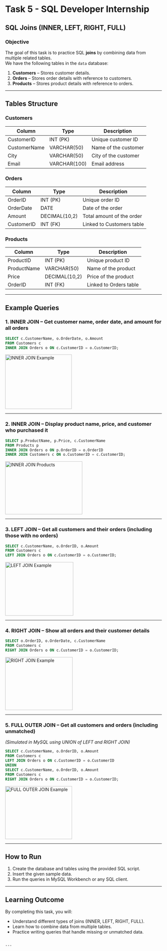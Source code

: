 


# Task 5 - SQL Developer Internship  
## SQL Joins (INNER, LEFT, RIGHT, FULL)

### **Objective**  
The goal of this task is to practice SQL **joins** by combining data from multiple related tables.  
We have the following tables in the `data` database:  

1. **Customers** – Stores customer details.  
2. **Orders** – Stores order details with reference to customers.  
3. **Products** – Stores product details with reference to orders.  

---

## **Tables Structure**
### Customers
| Column        | Type          | Description                |
|---------------|--------------|----------------------------|
| CustomerID    | INT (PK)     | Unique customer ID         |
| CustomerName  | VARCHAR(50)  | Name of the customer       |
| City          | VARCHAR(50)  | City of the customer       |
| Email         | VARCHAR(100) | Email address              |

### Orders
| Column        | Type          | Description                |
|---------------|--------------|----------------------------|
| OrderID       | INT (PK)     | Unique order ID            |
| OrderDate     | DATE         | Date of the order          |
| Amount        | DECIMAL(10,2)| Total amount of the order  |
| CustomerID    | INT (FK)     | Linked to Customers table  |

### Products
| Column        | Type          | Description                |
|---------------|--------------|----------------------------|
| ProductID     | INT (PK)     | Unique product ID          |
| ProductName   | VARCHAR(50)  | Name of the product        |
| Price         | DECIMAL(10,2)| Price of the product       |
| OrderID       | INT (FK)     | Linked to Orders table     |

---

## **Example Queries**

### **1. INNER JOIN – Get customer name, order date, and amount for all orders**
```sql
SELECT c.CustomerName, o.OrderDate, o.Amount
FROM Customers c
INNER JOIN Orders o ON c.CustomerID = o.CustomerID;
````

<img width="214" height="175" alt="INNER JOIN Example" src="https://github.com/user-attachments/assets/97d781d1-44bc-493c-abf5-614af3f05c6c" />

---

### **2. INNER JOIN – Display product name, price, and customer who purchased it**

```sql
SELECT p.ProductName, p.Price, c.CustomerName
FROM Products p
INNER JOIN Orders o ON p.OrderID = o.OrderID
INNER JOIN Customers c ON o.CustomerID = c.CustomerID;
```

<img width="248" height="170" alt="INNER JOIN Products" src="https://github.com/user-attachments/assets/5b2c6299-7219-4b4d-a7fd-d3faae5e99d3" />

---

### **3. LEFT JOIN – Get all customers and their orders (including those with no orders)**

```sql
SELECT c.CustomerName, o.OrderID, o.Amount
FROM Customers c
LEFT JOIN Orders o ON c.CustomerID = o.CustomerID;
```

<img width="219" height="172" alt="LEFT JOIN Example" src="https://github.com/user-attachments/assets/f901845a-de05-4f5c-b0c8-15c4f23320fb" />

---

### **4. RIGHT JOIN – Show all orders and their customer details**

```sql
SELECT o.OrderID, o.OrderDate, c.CustomerName
FROM Customers c
RIGHT JOIN Orders o ON c.CustomerID = o.CustomerID;
```

<img width="217" height="170" alt="RIGHT JOIN Example" src="https://github.com/user-attachments/assets/e30c9356-db2c-4e0d-916c-baaebfe51e07" />

---

### **5. FULL OUTER JOIN – Get all customers and orders (including unmatched)**

*(Simulated in MySQL using UNION of LEFT and RIGHT JOIN)*

```sql
SELECT c.CustomerName, o.OrderID, o.Amount
FROM Customers c
LEFT JOIN Orders o ON c.CustomerID = o.CustomerID
UNION
SELECT c.CustomerName, o.OrderID, o.Amount
FROM Customers c
RIGHT JOIN Orders o ON c.CustomerID = o.CustomerID;
```

<img width="215" height="170" alt="FULL OUTER JOIN Example" src="https://github.com/user-attachments/assets/394a634f-a8a3-454e-9e0b-d27e0521b022" />

---

## **How to Run**

1. Create the database and tables using the provided SQL script.
2. Insert the given sample data.
3. Run the queries in MySQL Workbench or any SQL client.

---

## **Learning Outcome**

By completing this task, you will:

* Understand different types of joins (INNER, LEFT, RIGHT, FULL).
* Learn how to combine data from multiple tables.
* Practice writing queries that handle missing or unmatched data.


```

---


```
